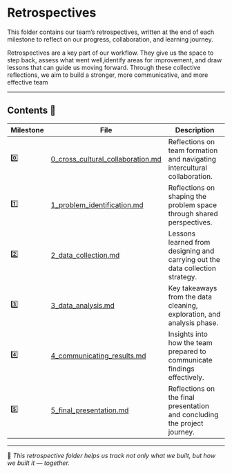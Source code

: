 # Retrospectives

This folder contains our team’s retrospectives, written at the end of each
milestone to reflect on our progress, collaboration, and learning journey.

Retrospectives are a key part of our workflow. They give us the space to step
back, assess what went well,identify areas for improvement, and draw lessons
that can guide us moving forward. Through these collective reflections,
we aim to build a stronger, more communicative, and more effective team

---

## Contents 📂

| Milestone | File | Description |
|----------|------|-------------|
| 0️⃣ | [0_cross_cultural_collaboration.md](0_cross_cultural_collaboration.md) | Reflections on team formation and navigating intercultural collaboration. |
| 1️⃣ | [1_problem_identification.md](1_problem_identification.md) |  Reflections on shaping the problem space through shared perspectives. |
| 2️⃣ | [2_data_collection.md](2_data_collection.md) |Lessons learned from designing and carrying out the data collection strategy. |
| 3️⃣ | [3_data_analysis.md](3_data_analysis.md) | Key takeaways from the data cleaning, exploration, and analysis phase. |
| 4️⃣ | [4_communicating_results.md](4_communicating_results.md) | Insights into how the team prepared to communicate findings effectively. |
| 5️⃣ | [5_final_presentation.md](5_final_presentation.md) | Reflections on the final presentation and concluding the project journey. |

---

📌 *This retrospective folder helps us track not only what we built, but how we
built it — together.*

